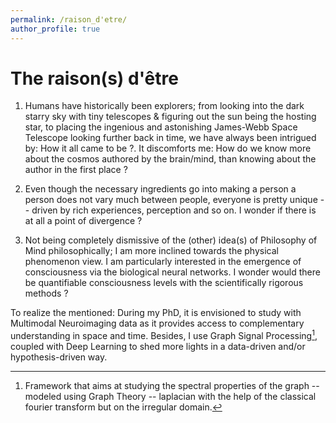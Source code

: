 ```yaml
---
permalink: /raison_d'etre/
author_profile: true
---
```



<h1> The raison(s) d'être </h1>

1. Humans have historically been explorers; from looking into the dark starry sky with tiny telescopes & figuring out the sun being the hosting star, to placing the ingenious and astonishing James-Webb Space Telescope looking further back in time, we have always been intrigued by: How it all came to be ?. It discomforts me: How do we know more about the cosmos authored by the brain/mind, than knowing about the author in the first place ?

2. Even though the necessary ingredients go into making a person a person does not vary much between people, everyone is pretty unique -- driven by rich experiences, perception and so on. I wonder if there is at all a point of divergence ?

3. Not being completely dismissive of the (other) idea(s) of Philosophy of Mind philosophically; I am more inclined towards the physical phenomenon view. I am particularly interested in the emergence of consciousness via the biological neural networks. I wonder would there be quantifiable consciousness levels with the scientifically rigorous methods ?


To realize the mentioned:
During my PhD, it is envisioned to study with Multimodal Neuroimaging data as it provides access to complementary understanding in space and time. Besides, I use Graph Signal Processing[^1], coupled with Deep Learning to shed more lights in a data-driven and/or hypothesis-driven way.

[^1]: Framework that aims at studying the spectral properties of the graph -- modeled using Graph Theory -- laplacian with the help of the classical fourier transform but on the irregular domain.